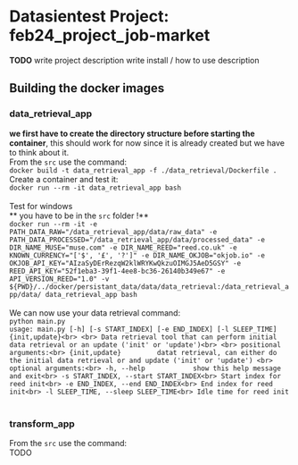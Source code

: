 # Datasientest Project: feb24_project_job-market

**TODO**
write project description
write install / how to use description

## Building the docker images
### data_retrieval_app
**we first have to create the directory structure before starting the container**, this should work for now since it is already created but we have to think about it.<br>
From the `src` use the command:<br>
`docker build -t data_retrieval_app -f ./data_retrieval/Dockerfile .`<br>
Create a container and test it:<br>
`docker run --rm -it data_retrieval_app bash`<br>
<br>
Test for windows<br>
** you have to be in the `src` folder !**<br>
`docker run --rm -it -e PATH_DATA_RAW="/data_retrieval_app/data/raw_data" -e PATH_DATA_PROCESSED="/data_retrieval_app/data/processed_data" -e DIR_NAME_MUSE="muse.com" -e DIR_NAME_REED="reed.co.uk" -e KNOWN_CURRENCY="['$', '£', '?']" -e DIR_NAME_OKJOB="okjob.io" -e OKJOB_API_KEY="AIzaSyDErRezqW2klWRYKwQkzuOIMGJ5AeD5GSY" -e REED_API_KEY="52f1eba3-39f1-4ee8-bc36-26140b349e67" -e API_VERSION_REED="1.0" -v ${PWD}/../docker/persistant_data/data/data_retrieval:/data_retrieval_app/data/ data_retrieval_app bash`<br>
<br>
We can now use your data retrieval command:<br>
`python main.py`<br>
`usage: main.py [-h] [-s START_INDEX] [-e END_INDEX] [-l SLEEP_TIME] {init,update}<br>
<br>
Data retrieval tool that can perform initial data retrieval or an update ('init' or 'update')<br>
<br>
positional arguments:<br>
  {init,update}         datat retrieval, can either do the initial data retrieval or and update ('init' or 'update')
<br>
optional arguments:<br>
  -h, --help            show this help message and exit<br>
  -s START_INDEX, --start START_INDEX<br>
                        Start index for reed init<br>
  -e END_INDEX, --end END_INDEX<br>
                        End index for reed init<br>
  -l SLEEP_TIME, --sleep SLEEP_TIME<br>
                        Idle time for reed init`<br>
<br>
### transform_app
From the `src` use the command:<br>
TODO
